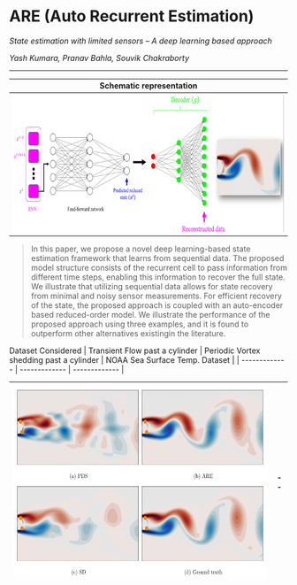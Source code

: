 # ARE (Auto Recurrent Estimation)
*State estimation with limited sensors – A deep learning based approach*

*Yash Kumara, Pranav Bahla, Souvik Chakraborty*

---
  
</center>  
  
| Schematic representation |
| ------------- |  
|<img src="img/are_pred1.png" width="650" height="250">|
  
</center>

> In this paper, we propose a novel deep learning-based state estimation framework that learns from sequential data. The proposed model structure consists of the recurrent cell to pass information from different time steps, enabling this information to recover the full state. We illustrate that utilizing sequential data allows for state recovery from minimal and noisy sensor measurements. For efficient recovery of the state, the proposed approach is coupled with an auto-encoder based reduced-order model. We illustrate the performance of the proposed approach using three examples, and it is found to outperform other alternatives existingin the literature.

Dataset Considered
| Transient Flow past a cylinder | Periodic Vortex shedding past a cylinder | NOAA Sea Surface Temp. Dataset |
| ------------- | ------------- | ------------- |

|<img src="img/Tr_noise.png" width="550" height="350">| -- |
| ------------- | ------------- |
